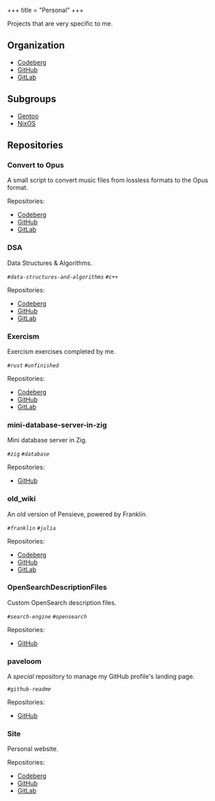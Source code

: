 +++
title = "Personal"
+++

Projects that are very specific to me.

## Organization

- [Codeberg](https://codeberg.org/paveloom)
- [GitHub](https://github.com/paveloom)
- [GitLab](https://gitlab.com/paveloom-g/personal)

## Subgroups

- [Gentoo](@/notes/Repositories/Personal/Gentoo.md)
- [NixOS](@/notes/Repositories/Personal/NixOS.md)

## Repositories

### Convert to Opus

A small script to convert music files from lossless formats to the Opus format.

Repositories:

- [Codeberg](https://codeberg.org/paveloom/convert-to-opus)
- [GitHub](https://github.com/paveloom/convert-to-opus)
- [GitLab](https://gitlab.com/paveloom-g/personal/convert-to-opus)

### DSA

Data Structures & Algorithms.

*`#data-structures-and-algorithms` `#c++`*

Repositories:

- [Codeberg](https://codeberg.org/paveloom/DSA)
- [GitHub](https://github.com/paveloom/DSA)
- [GitLab](https://gitlab.com/paveloom-g/personal/DSA)

### Exercism

Exercism exercises completed by me.

*`#rust` `#unfinished`*

Repositories:

- [Codeberg](https://codeberg.org/paveloom/Exercism)
- [GitHub](https://github.com/paveloom/Exercism)
- [GitLab](https://gitlab.com/paveloom-g/personal/Exercism)

### mini-database-server-in-zig

Mini database server in Zig.

*`#zig` `#database`*

Repositories:

- [GitHub](https://github.com/paveloom/mini-database-server-in-zig)

### old_wiki

An old version of Pensieve, powered by Franklin.

*`#franklin` `#julia`*

Repositories:

- [Codeberg](https://codeberg.org/paveloom/old_wiki)
- [GitHub](https://github.com/paveloom/old_wiki)
- [GitLab](https://gitlab.com/paveloom-g/personal/old_wiki)

### OpenSearchDescriptionFiles

Custom OpenSearch description files.

*`#search-engine` `#opensearch`*

Repositories:

- [GitHub](https://github.com/paveloom/OpenSearchDescriptionFiles)

### paveloom

A *special* repository to manage my GitHub profile's landing page.

*`#github-readme`*

Repositories:

- [GitHub](https://github.com/paveloom/paveloom)

### Site

Personal website.

Repositories:

- [Codeberg](https://codeberg.org/paveloom/paveloom.dev)
- [GitHub](https://github.com/paveloom/paveloom.dev)
- [GitLab](https://gitlab.com/paveloom-g/personal/site)
